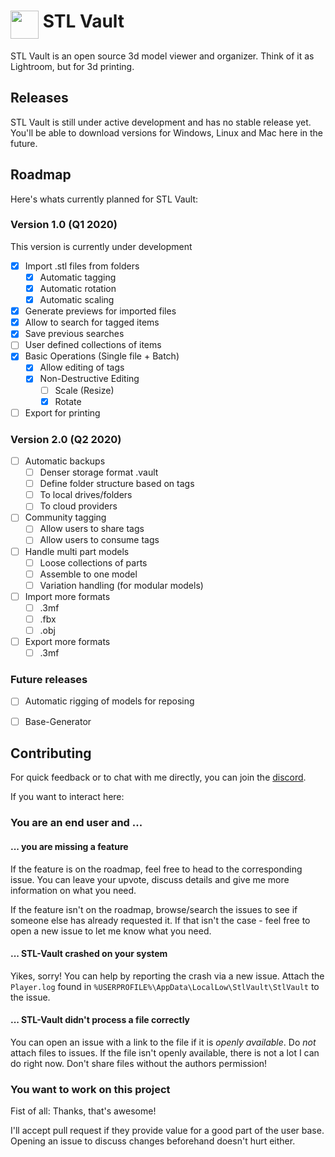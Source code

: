 # <img src="Assets/Graphics/app-icon.png" width="45" valign="top" /> STL Vault
STL Vault is an open source 3d model viewer and organizer.
Think of it as Lightroom, but for 3d printing.

## Releases
STL Vault is still under active development and has no stable release yet.
You'll be able to download versions for Windows, Linux and Mac here in the future.

## Roadmap
Here's whats currently planned for STL Vault:

### Version 1.0 (Q1 2020)
This version is currently under development

- [x] Import .stl files from folders
  - [x] Automatic tagging
  - [x] Automatic rotation
  - [x] Automatic scaling
- [x] Generate previews for imported files
- [x] Allow to search for tagged items
- [x] Save previous searches
- [ ] User defined collections of items
- [x] Basic Operations (Single file + Batch)
  - [x] Allow editing of tags
  - [x] Non-Destructive Editing
    - [ ] Scale (Resize)
    - [x] Rotate
- [ ] Export for printing

### Version 2.0 (Q2 2020)
- [ ] Automatic backups
  - [ ] Denser storage format .vault
  - [ ] Define folder structure based on tags
  - [ ] To local drives/folders
  - [ ] To cloud providers
- [ ] Community tagging
  - [ ] Allow users to share tags
  - [ ] Allow users to consume tags
- [ ] Handle multi part models
  - [ ] Loose collections of parts
  - [ ] Assemble to one model
  - [ ] Variation handling (for modular models)
- [ ] Import more formats
  - [ ] .3mf
  - [ ] .fbx
  - [ ] .obj
- [ ] Export more formats
  - [ ] .3mf

### Future releases
- [ ] Automatic rigging of models for reposing
- [ ] Base-Generator


## Contributing
For quick feedback or to chat with me directly, 
you can join the [discord](https://discord.gg/sexQM8R).

If you want to interact here:

### You are an end user and ...

#### ... you are missing a feature
If the feature is on the roadmap, feel free to head to the corresponding issue.
You can leave your upvote, discuss details and give me more information on what you need.

If the feature isn't on the roadmap, browse/search the issues to see if someone else has already requested it.
If that isn't the case - feel free to open a new issue to let me know what you need.

#### ... STL-Vault crashed on your system
Yikes, sorry! You can help by reporting the crash via a new issue.
Attach the `Player.log` found in `%USERPROFILE%\AppData\LocalLow\StlVault\StlVault` to the issue.

#### ... STL-Vault didn't process a file correctly
You can open an issue with a link to the file if it is _openly available_. 
Do _not_ attach files to issues. If the file isn't openly available, 
there is not a lot I can do right now.
Don't share files without the authors permission!

### You want to work on this project
Fist of all: Thanks, that's awesome!

I'll accept pull request if they provide value for a good part of the user base.
Opening an issue to discuss changes beforehand doesn't hurt either.
